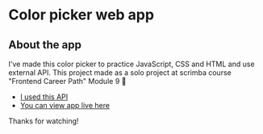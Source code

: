 # Color picker web app

## About the app

I've made this color picker to practice JavaScript, CSS and HTML and use external API.
This project made as a solo project at scrimba course "Frontend Career Path" Module 9 🚀

- [I used this API](www.thecolorapi.com)
- [You can view app live here](https://mitlosh-color-picker.netlify.app/)

Thanks for watching!
